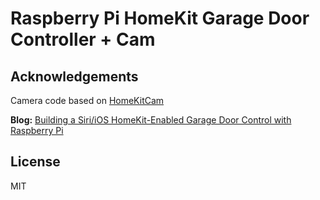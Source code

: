 # Raspberry Pi HomeKit Garage Door Controller + Cam

## Acknowledgements
Camera code based on [HomeKitCam](https://github.com/Didel/HomeKitCam)

**Blog:** [Building a Siri/iOS HomeKit-Enabled Garage Door Control with Raspberry Pi](https://spin.atomicobject.com/2017/08/20/siri-homekit-raspberry-pi-hardware/)

## License
MIT
